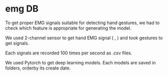 # emg DB

To get proper EMG signals suitable for detecting hand gestures, we had to check which feature is appropriate for generating the model.

We used 2-channel sensor to get hand EMG signal ( , ) and took gestures to get signals.

Each signals are recorded 100 times per second as .csv files.

We used Pytorch to get deep learning models. Each models are saved in folders, orderby its create date.
